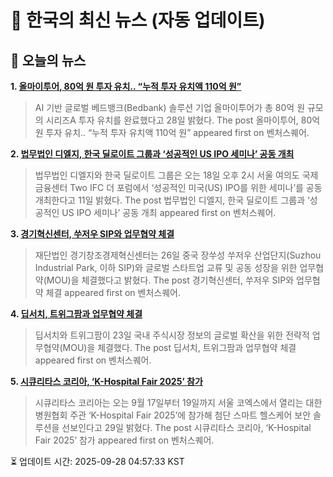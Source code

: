 # 📢 한국의 최신 뉴스 (자동 업데이트)

## 📰 오늘의 뉴스
**1. [올마이투어, 80억 원 투자 유치.. “누적 투자 유치액 110억 원”](https://www.venturesquare.net/1001767)**
> AI 기반 글로벌 베드뱅크(Bedbank) 솔루션 기업 올마이투어가 총 80억 원 규모의 시리즈A 투자 유치를 완료했다고 28일 밝혔다.
The post 올마이투어, 80억 원 투자 유치.. “누적 투자 유치액 110억 원” appeared first on 벤처스퀘어.

**2. [법무법인 디엘지, 한국 딜로이트 그룹과 ‘성공적인 US IPO 세미나’ 공동 개최](https://www.venturesquare.net/1004199)**
> 법무법인 디엘지와 한국 딜로이트 그룹은 오는 18일 오후 2시 서울 여의도 국제금융센터 Two IFC 더 포럼에서 ‘성공적인 미국(US) IPO를 위한 세미나’를 공동 개최한다고 11일 밝혔다.
The post 법무법인 디엘지, 한국 딜로이트 그룹과 ‘성공적인 US IPO 세미나’ 공동 개최 appeared first on 벤처스퀘어.

**3. [경기혁신센터, 쑤저우 SIP와 업무협약 체결](https://www.venturesquare.net/1001590)**
> 재단법인 경기창조경제혁신센터는 26일 중국 장쑤성 쑤저우 산업단지(Suzhou Industrial Park, 이하 SIP)와 글로벌 스타트업 교류 및 공동 성장을 위한 업무협약(MOU)을 체결했다고 밝혔다.
The post 경기혁신센터, 쑤저우 SIP와 업무협약 체결 appeared first on 벤처스퀘어.

**4. [딥서치, 트위그팜과 업무협약 체결](https://www.venturesquare.net/1005990)**
> 딥서치와 트위그팜이 23일 국내 주식시장 정보의 글로벌 확산을 위한 전략적 업무협약(MOU)을 체결했다.
The post 딥서치, 트위그팜과 업무협약 체결 appeared first on 벤처스퀘어.

**5. [시큐리타스 코리아, ‘K-Hospital Fair 2025’ 참가](https://www.venturesquare.net/1002009)**
> 시큐리타스 코리아는 오는 9월 17일부터 19일까지 서울 코엑스에서 열리는 대한병원협회 주관 ‘K-Hospital Fair 2025’에 참가해 첨단 스마트 헬스케어 보안 솔루션을 선보인다고 29일 밝혔다.
The post 시큐리타스 코리아, ‘K-Hospital Fair 2025’ 참가 appeared first on 벤처스퀘어.


⏳ 업데이트 시간: 2025-09-28 04:57:33 KST
